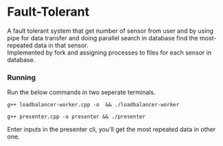 # Fault-Tolerant
A fault tolerant system that get number of sensor from user and by using pipe for data transfer and doing parallel search in database find the most-repeated data in that sensor.  
Implemented by fork and assigning processes to files for each sensor in database.

### Running
Run the below commands in two seperate terminals.
```
g++ loadbalancer-worker.cpp -o  && ./loadbalancer-worker
```
```
g++ presenter.cpp -o presenter && ./presenter
```
Enter inputs in the presenter cli, you'll get the most repeated data in other one.
